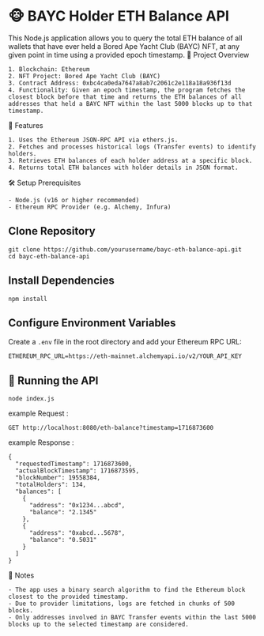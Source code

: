 # 🐵 BAYC Holder ETH Balance API
This Node.js application allows you to query the total ETH balance of all wallets that have ever held a Bored Ape Yacht Club (BAYC) NFT, at any given point in time using a provided epoch timestamp.
📌 Project Overview
    
    1. Blockchain: Ethereum
    2. NFT Project: Bored Ape Yacht Club (BAYC)
    3. Contract Address: 0xbc4ca0eda7647a8ab7c2061c2e118a18a936f13d
    4. Functionality: Given an epoch timestamp, the program fetches the closest block before that time and returns the ETH balances of all addresses that held a BAYC NFT within the last 5000 blocks up to that timestamp.
🧠 Features

    1. Uses the Ethereum JSON-RPC API via ethers.js.
    2. Fetches and processes historical logs (Transfer events) to identify holders.
    3. Retrieves ETH balances of each holder address at a specific block.
    4. Returns total ETH balances with holder details in JSON format.
🛠️ Setup
Prerequisites

    - Node.js (v16 or higher recommended)
    - Ethereum RPC Provider (e.g. Alchemy, Infura)
## Clone Repository
```
git clone https://github.com/yourusername/bayc-eth-balance-api.git
cd bayc-eth-balance-api
```

## Install Dependencies
```
npm install
```

## Configure Environment Variables
Create a `.env` file in the root directory and add your Ethereum RPC URL:
```
ETHEREUM_RPC_URL=https://eth-mainnet.alchemyapi.io/v2/YOUR_API_KEY
```

## 🚀 Running the API
```
node index.js
```

example Request :
```
GET http://localhost:8080/eth-balance?timestamp=1716873600
```
example Response : 
```
{
  "requestedTimestamp": 1716873600,
  "actualBlockTimestamp": 1716873595,
  "blockNumber": 19558384,
  "totalHolders": 134,
  "balances": [
    {
      "address": "0x1234...abcd",
      "balance": "2.1345"
    },
    {
      "address": "0xabcd...5678",
      "balance": "0.5031"
    }
  ]
}
```

📖 Notes

    - The app uses a binary search algorithm to find the Ethereum block closest to the provided timestamp.
    - Due to provider limitations, logs are fetched in chunks of 500 blocks.
    - Only addresses involved in BAYC Transfer events within the last 5000 blocks up to the selected timestamp are considered.
